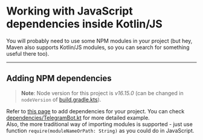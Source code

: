 # Working with JavaScript dependencies inside Kotlin/JS
You will probably need to use some NPM modules in your project (but hey, Maven also supports Kotlin/JS modules, so you can search for something useful there too).
***
## Adding NPM dependencies
> **Note**: Node version for this project is *v16.15.0* (can be changed in `nodeVersion` of [build.gradle.kts](/build.gradle.kts)).

Refer to [this page](https://kotlinlang.org/docs/using-packages-from-npm.html) to add dependencies for your project.
You can check [dependencies/TelegramBot.kt](/src/main/kotlin/javascript/dependencies/TelegramBot.kt) for more detailed example.\
Also, the more traditional way of importing modules is supported - just use function `require(moduleNameOrPath: String)` as you could do in JavaScript.